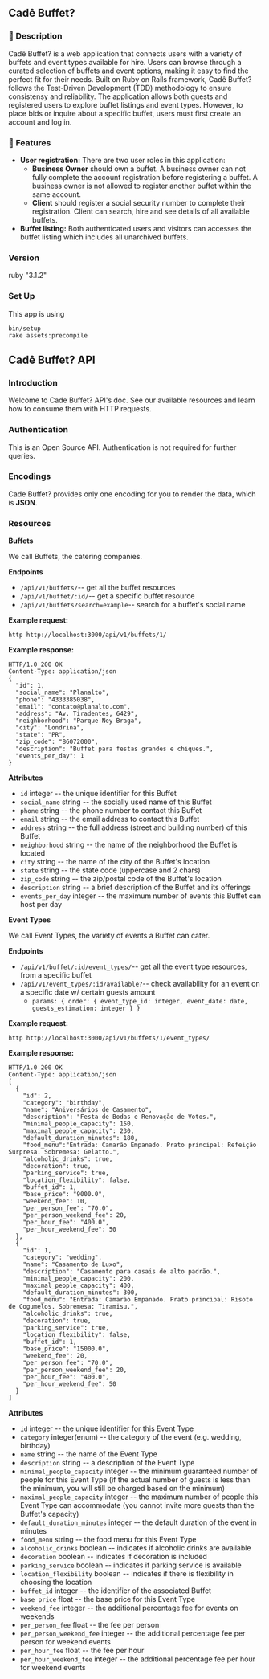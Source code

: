 ## Cadê Buffet?
### 🧭 Description
Cadê Buffet? is a web application that connects users with a variety of buffets and event types available for hire. Users can browse through a curated selection of buffets and event options, making it easy to find the perfect fit for their needs.
Built on Ruby on Rails framework, Cadê Buffet? follows the Test-Driven Development (TDD) methodology to ensure consistensy and reliability. The application allows both guests and registered users to explore buffet listings and event types. However, to place bids or inquire about a specific buffet, users must first create an account and log in.
### 📂 Features
+ **User registration:** There are two user roles in this application:
  + **Business Owner** should own a buffet. A business owner can not fully complete the account registration before registering a buffet. A business owner is not allowed to register another buffet within the same account. 
  + **Client** should register a social security number to complete their registration. Client can search, hire and see details of all available buffets.
+ **Buffet listing:** Both authenticated users and visitors can accesses the buffet listing which includes all unarchived buffets.
### Version
ruby "3.1.2"
### Set Up
This app is using
```
bin/setup
rake assets:precompile
```
## Cadê Buffet? API
### Introduction
Welcome to Cade Buffet? API's doc.
See our available resources and learn how to consume them with HTTP requests.
### Authentication
This is an Open Source API. Authentication is not required for further queries.
### Encodings
Cade Buffet? provides only one encoding for you to render the data, which is **JSON**.
### Resources
**Buffets**

We call Buffets, the catering companies.

**Endpoints**

+ `/api/v1/buffets/`-- get all the buffet resources
+ `/api/v1/buffet/:id/`-- get a specific buffet resource
+ `/api/v1/buffets?search=example`-- search for a buffet's social name

**Example request:**
```
http http://localhost:3000/api/v1/buffets/1/
```
**Example response:**
```
HTTP/1.0 200 OK
Content-Type: application/json
{
  "id": 1,
  "social_name": "Planalto",
  "phone": "4333385038",
  "email": "contato@planalto.com",
  "address": "Av. Tiradentes, 6429",
  "neighborhood": "Parque Ney Braga",
  "city": "Londrina",
  "state": "PR",
  "zip_code": "86072000",
  "description": "Buffet para festas grandes e chiques.",
  "events_per_day": 1
}
```
**Attributes**
+ `id` integer -- the unique identifier for this Buffet
+ `social_name` string -- the socially used name of this Buffet
+ `phone` string -- the phone number to contact this Buffet
+ `email` string -- the email address to contact this Buffet
+ `address` string -- the full address (street and building number) of this Buffet
+ `neighborhood` string -- the name of the neighborhood the Buffet is located
+ `city` string -- the name of the city of the Buffet's location
+ `state` string -- the state code (uppercase and 2 chars)
+ `zip_code` string -- the zip/postal code of the Buffet's location
+ `description` string -- a brief description of the Buffet and its offerings
+ `events_per_day` integer -- the maximum number of events this Buffet can host per day

**Event Types**

We call Event Types, the variety of events a Buffet can cater.

**Endpoints**

+ `/api/v1/buffet/:id/event_types/`-- get all the event type resources, from a specific buffet
+ `/api/v1/event_types/:id/available?`-- check availability for an event on a specific date w/ certain guests amount
  - `params: { order: { event_type_id: integer, event_date: date, guests_estimation: integer } }` 

**Example request:**
```
http http://localhost:3000/api/v1/buffets/1/event_types/
```
**Example response:**
```
HTTP/1.0 200 OK
Content-Type: application/json
[
  {
    "id": 2,
    "category": "birthday",
    "name": "Aniversários de Casamento",
    "description": "Festa de Bodas e Renovação de Votos.",
    "minimal_people_capacity": 150,
    "maximal_people_capacity": 230,
    "default_duration_minutes": 180,
    "food_menu":"Entrada: Camarão Empanado. Prato principal: Refeição Surpresa. Sobremesa: Gelatto.",
    "alcoholic_drinks": true,
    "decoration": true,
    "parking_service": true,
    "location_flexibility": false,
    "buffet_id": 1,
    "base_price": "9000.0",
    "weekend_fee": 10,
    "per_person_fee": "70.0",
    "per_person_weekend_fee": 20,
    "per_hour_fee": "400.0",
    "per_hour_weekend_fee": 50
  },
  {
    "id": 1,
    "category": "wedding",
    "name": "Casamento de Luxo",
    "description": "Casamento para casais de alto padrão.",
    "minimal_people_capacity": 200,
    "maximal_people_capacity": 400,
    "default_duration_minutes": 300,
    "food_menu": "Entrada: Camarão Empanado. Prato principal: Risoto de Cogumelos. Sobremesa: Tiramisu.",
    "alcoholic_drinks": true,
    "decoration": true,
    "parking_service": true,
    "location_flexibility": false,
    "buffet_id": 1,
    "base_price": "15000.0",
    "weekend_fee": 20,
    "per_person_fee": "70.0",
    "per_person_weekend_fee": 20,
    "per_hour_fee": "400.0",
    "per_hour_weekend_fee": 50
  }
]
```
**Attributes**
+ `id` integer -- the unique identifier for this Event Type
+ `category` integer(enum) -- the category of the event (e.g. wedding, birthday)
+ `name` string -- the name of the Event Type
+ `description` string -- a description of the Event Type
+ `minimal_people_capacity` integer -- the minimum guaranteed number of people for this Event Type (if the actual number of guests is less than the minimum, you will still be charged based on the minimum)
+ `maximal_people_capacity` integer -- the maximum number of people this Event Type can accommodate (you cannot invite more guests than the Buffet's capacity)
+ `default_duration_minutes` integer -- the default duration of the event in minutes
+ `food_menu` string -- the food menu for this Event Type
+ `alcoholic_drinks` boolean -- indicates if alcoholic drinks are available
+ `decoration` boolean -- indicates if decoration is included
+ `parking_service` boolean -- indicates if parking service is available
+ `location_flexibility` boolean -- indicates if there is flexibility in choosing the location
+ `buffet_id` integer -- the identifier of the associated Buffet
+ `base_price` float -- the base price for this Event Type
+ `weekend_fee` integer -- the additional percentage fee for events on weekends
+ `per_person_fee` float -- the fee per person
+ `per_person_weekend_fee` integer -- the additional percentage fee per person for weekend events
+ `per_hour_fee` float -- the fee per hour
+ `per_hour_weekend_fee` integer -- the additional percentage fee per hour for weekend events
  
